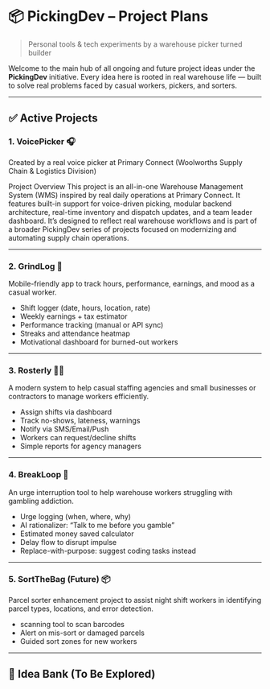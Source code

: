 # 📦 PickingDev – Project Plans
> Personal tools & tech experiments by a warehouse picker turned builder

Welcome to the main hub of all ongoing and future project ideas under the **PickingDev** initiative. Every idea here is rooted in real warehouse life — built to solve real problems faced by casual workers, pickers, and sorters.

---

## ✅ Active Projects

### 1. **VoicePicker** 🎧
Created by a real voice picker at Primary Connect (Woolworths Supply Chain & Logistics Division)

Project Overview
This project is an all-in-one Warehouse Management System (WMS) inspired by real daily operations at Primary Connect. It features built-in support for voice-driven picking, modular backend architecture, real-time inventory and dispatch updates, and a team leader dashboard.
It’s designed to reflect real warehouse workflows and is part of a broader PickingDev series of projects focused on modernizing and automating supply chain operations.

---

### 2. **GrindLog** 📱
Mobile-friendly app to track hours, performance, earnings, and mood as a casual worker.

- Shift logger (date, hours, location, rate)
- Weekly earnings + tax estimator
- Performance tracking (manual or API sync)
- Streaks and attendance heatmap
- Motivational dashboard for burned-out workers

---

### 3. **Rosterly** 🧑‍💼
A modern system to help casual staffing agencies and small businesses or contractors to manage workers efficiently.

- Assign shifts via dashboard
- Track no-shows, lateness, warnings
- Notify via SMS/Email/Push
- Workers can request/decline shifts
- Simple reports for agency managers

---

### 4. **BreakLoop** 🎰
An urge interruption tool to help warehouse workers struggling with gambling addiction.

- Urge logging (when, where, why)
- AI rationalizer: “Talk to me before you gamble”
- Estimated money saved calculator
- Delay flow to disrupt impulse
- Replace-with-purpose: suggest coding tasks instead

---

### 5. **SortTheBag (Future)** 📦
Parcel sorter enhancement project to assist night shift workers in identifying parcel types, locations, and error detection.

- scanning tool to scan barcodes
- Alert on mis-sort or damaged parcels
- Guided sort zones for new workers

---

## 🧠 Idea Bank (To Be Explored)




